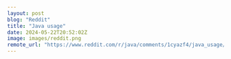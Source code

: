 ```yaml
---
layout: post
blog: "Reddit"
title: "Java usage"
date: 2024-05-22T20:52:02Z
image: images/reddit.png
remote_url: "https://www.reddit.com/r/java/comments/1cyazf4/java_usage/"
---
```

